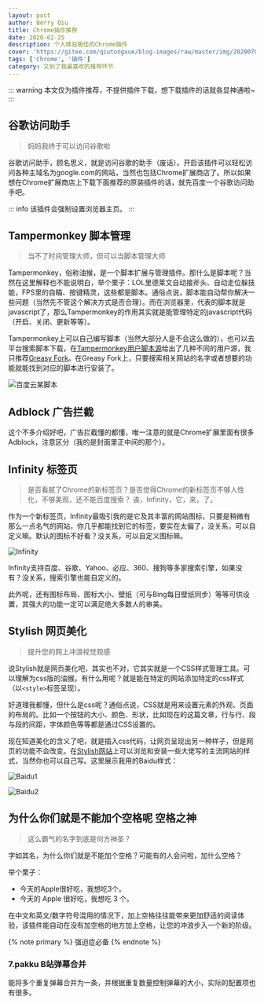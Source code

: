```yaml
---
layout: post
author: Berry Qiu
title: Chrome插件推荐
date: 2020-02-25
description: 个人体验极佳的Chrome插件
cover: 'https://gitee.com/qiutongxue/blog-images/raw/master/img/20200701154538.png'
tags: ['Chrome', '插件']
category: 又到了我最喜欢的推荐环节
---
```


::: warning
本文仅为插件推荐，不提供插件下载，想下载插件的话就各显神通啦~
:::

## 谷歌访问助手

> 妈妈我终于可以访问谷歌啦

谷歌访问助手，顾名思义，就是访问谷歌的助手（废话）。开启该插件可以轻松访问各种主域名为google.com的网站，当然也包括Chrome扩展商店了。所以如果想在Chrome扩展商店上下载下面推荐的原装插件的话，就先百度一个谷歌访问助手吧。

::: info
该插件会强制设置浏览器主页。
:::

## Tampermonkey 脚本管理

> 当不了时间管理大师，但可以当脚本管理大师

Tampermonkey，俗称油猴，是一个脚本扩展与管理插件。那什么是脚本呢？当然在这里解释也不能说明白，举个栗子：LOL里德莱文自动接斧头、自动走位躲技能，FPS里的自瞄、按键精灵，这些都是脚本。通俗点说，脚本能自动帮你解决一些问题（当然先不管这个解决方式是否合理）。而在浏览器里，代表的脚本就是javascript了，那么Tampermonkey的作用其实就是能管理特定的javascript代码（开启、关闭、更新等等）。

Tampermonkey上可以自己编写脚本（当然大部分人是不会这么做的），也可以去平台搜索脚本下载，在[Tampermonkey用户脚本源](https://www.tampermonkey.net/scripts.php)给出了几种不同的用户源，我只推荐[Greasy Fork](https://greasyfork.org/zh-CN)。在Greasy Fork上，只要搜索相关网站的名字或者想要的功能就能找到对应的脚本进行安装了。

![百度云某脚本](https://gitee.com/qiutongxue/blog-images/raw/master/img/20200704235952.png)

## Adblock 广告拦截

这个不多介绍好吧，广告拦截懂的都懂，唯一注意的就是Chrome扩展里面有很多Adblock，注意区分（我的是封面里正中间的那个）。

## Infinity 标签页

> 是否看腻了Chrome的新标签页？是否觉得Chrome的新标签页不够人性化，不够美观，还不能百度搜索？ 诶，Infinity，它，来，了。

作为一个新标签页，Infinity最吸引我的是它及其丰富的网站图标，只要是稍微有那么一点名气的网站，你几乎都能找到它的标签，要实在太偏了，没关系，可以自定义嘛。默认的图标不好看？没关系，可以自定义图标嘛。

![Infinity](https://gitee.com/qiutongxue/blog-images/raw/master/img/20200705002016.png)

Infinity支持百度、谷歌、Yahoo、必应、360、搜狗等多家搜索引擎，如果没有？没关系，搜索引擎也能自定义的。

此外呢，还有图标布局、图标大小、壁纸（可与Bing每日壁纸同步）等等可供设置，其强大的功能一定可以满足绝大多数人的审美。

## Stylish 网页美化

> 提升您的网上冲浪视觉观感

说Stylish就是网页美化吧，其实也不对，它其实就是一个CSS样式管理工具。可以理解为css版的油猴。有什么用呢？就是能在特定的网站添加特定的css样式（以`<style>`标签呈现）。

好道理我都懂，但什么是css呢？通俗点说，CSS就是用来设置元素的外观、页面的布局的。比如一个按钮的大小、颜色、形状，比如现在的这篇文章，行与行、段与段的间距，字体颜色等等都是通过CSS设置的。

现在知道美化的含义了吧，就是插入css代码，让网页呈现出另一种样子，但是网页的功能不会改变。在[Stylish网站](https://userstyles.org/)上可以浏览和安装一些大佬写的主流网站的样式，当然你也可以自己写。这里展示我用的Baidu样式：

![Baidu1](https://gitee.com/qiutongxue/blog-images/raw/master/img/20200705005210.jpg)

![Baidu2](https://gitee.com/qiutongxue/blog-images/raw/master/img/20200705005216.jpg)

## 为什么你们就是不能加个空格呢 空格之神

> 这么霸气的名字到底是何方神圣？

字如其名，为什么你们就是不能加个空格？可能有的人会问啦，加什么空格？

举个栗子：

- 今天的Apple很好吃，我想吃3个。
- 今天的 Apple 很好吃，我想吃 3 个。

在中文和英文/数字符号混用的情况下，加上空格往往能带来更加舒适的阅读体验，该插件能自动在没有加空格的地方加上空格，让您的冲浪步入一个新的阶级。

{% note primary %}
强迫症必备
{% endnote %}

### 7.pakku B站弹幕合并

能将多个重复弹幕合并为一条，并根据重复数量控制弹幕的大小，实际的配置项也有很多。

